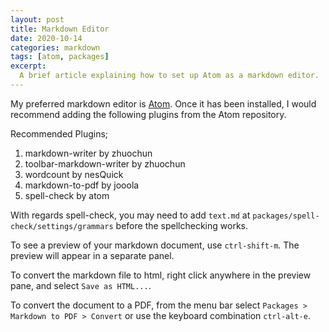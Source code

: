```yaml
---
layout: post
title: Markdown Editor
date: 2020-10-14
categories: markdown
tags: [atom, packages]
excerpt:
  A brief article explaining how to set up Atom as a markdown editor.
---
```


My preferred markdown editor is [Atom](https://atom.io). Once it has been installed, I would recommend adding the following plugins from the Atom repository.

Recommended Plugins;
1. markdown-writer by zhuochun
2. toolbar-markdown-writer by zhuochun
3. wordcount by nesQuick
4. markdown-to-pdf by jooola
5. spell-check by atom

With regards spell-check, you may need to add `text.md` at `packages/spell-check/settings/grammars` before the spellchecking works.

To see a preview of your markdown document, use `ctrl-shift-m`. The preview will appear in a separate panel.

To convert the markdown file to html, right click anywhere in the preview pane, and select `Save as HTML...`.

To convert the document to a PDF, from the menu bar select `Packages > Markdown to PDF > Convert` or use the keyboard combination `ctrl-alt-e`.
